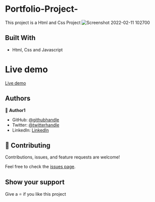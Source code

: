 # Portfolio-Project-

This project is a Html and Css Project
![Screenshot 2022-02-11 102700]()

## Built With

- Html, Css and Javascript

# Live demo

[Live demo](https://aminabuhari.github.io/Capstone-Project-/)

## Authors

👤 **Author1**

- GitHub: [@githubhandle](https://github.com/AminaBuhari)
- Twitter: [@twitterhandle](https://twitter.com/AminaBuhari)
- LinkedIn: [LinkedIn](https://linkedin.com/in/AminaBuhari)

## 🤝 Contributing

Contributions, issues, and feature requests are welcome!

Feel free to check the [issues page](../../issues/).

## Show your support

Give a ⭐️ if you like this project
